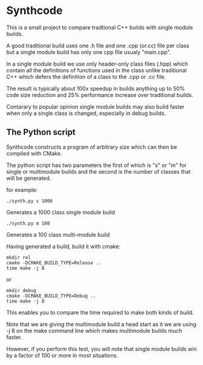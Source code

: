 Synthcode
=========

This is a small project to compare tradtional C++ builds with single module builds.

A good traditional build uses one .h file and one .cpp (or.cc) file per class but a single
module build has only one cpp file usualy "main.cpp".

In a single module build we use only header-only class files (.hpp) which contain
all the definitions of functions used in the class unlike traditional C++ which
defers the definition of a class to the .cpp or .cc file.

The result is typically about 100x speedup in builds anything up to 50% code size reduction
and 25% performance increase over traditional builds.

Contarary to popular opinion single module builds may also build faster when only a single
class is changed, especially in debug builds.

The Python script
-----------------

Synthcode constructs a program of arbitrary size which can then be compiled with CMake.

The python script has two parameters the first of which is "s" or "m" for single
or multimodule builds and the second is the number of classes that will be generated.

for example:

```
./synth.py s 1000
```

Generates a 1000 class single module build

```
./synth.py m 100
```

Generates a 100 class multi-module build

Having generated a build, build it with cmake:

```
mkdir rel
cmake -DCMAKE_BUILD_TYPE=Release ..
time make -j 8
```

or

```
mkdir debug
cmake -DCMAKE_BUILD_TYPE=Debug ..
time make -j 8
```

This enables you to compare the time required to make both kinds of build.

Note that we are giving the multimodule build a head start as it we are using -j 8
on the make command line which makes multimodule builds much faster.

However, if you perform this test, you will note that single module builds win by a factor
of 100 or more in most situations.

